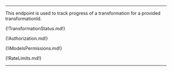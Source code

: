 ---

This endpoint is used to track progress of a transformation for a provided transformationId.

{!TransformationStatus.md!}

{!Authorization.md!}

{!iModelsPermissions.md!}

{!RateLimits.md!}

---